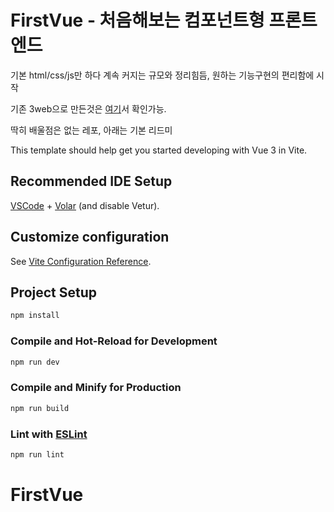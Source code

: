 # FirstVue - 처음해보는 컴포넌트형 프론트엔드
기본 html/css/js만 하다 계속 커지는 규모와 정리힘듬, 원하는 기능구현의 편리함에 시작

기존 3web으로 만든것은 [여기](https://github.com/snowman6-git/LinuxStyleWeb)서 확인가능.

딱히 배울점은 없는 레포, 아래는 기본 리드미

This template should help get you started developing with Vue 3 in Vite.

## Recommended IDE Setup

[VSCode](https://code.visualstudio.com/) + [Volar](https://marketplace.visualstudio.com/items?itemName=Vue.volar) (and disable Vetur).

## Customize configuration

See [Vite Configuration Reference](https://vite.dev/config/).

## Project Setup

```sh
npm install
```

### Compile and Hot-Reload for Development

```sh
npm run dev
```

### Compile and Minify for Production

```sh
npm run build
```

### Lint with [ESLint](https://eslint.org/)

```sh
npm run lint
```
# FirstVue
